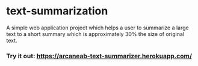 # text-summarization

A simple web application project which helps a user to summarize a large text to a short summary which is approximately 30% the size of original text.

### Try it out: https://arcaneab-text-summarizer.herokuapp.com/
